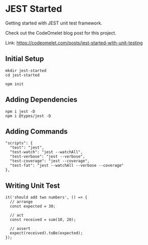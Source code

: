 # JEST Started

Getting started with JEST unit test framework.

Check out the CodeOmelet blog post for this project.

Link: https://codeomelet.com/posts/jest-started-with-unit-testing

## Initial Setup
```
mkdir jest-started
cd jest-started

npm init
```

## Adding Dependencies
```
npm i jest -D 
npm i @types/jest -D
```

## Adding Commands
```
"scripts": {
  "test": "jest",
  "test-watch": "jest --watchAll",
  "test-verbose": "jest --verbose",
  "test-coverage": "jest --coverage",
  "test-fat": "jest --watchAll --verbose --coverage"
},
```

## Writing Unit Test
```
it('should add two numbers', () => {
  // arrange
  const expected = 30;

  // act
  const received = sum(10, 20);

  // assert
  expect(received).toBe(expected);
});
```